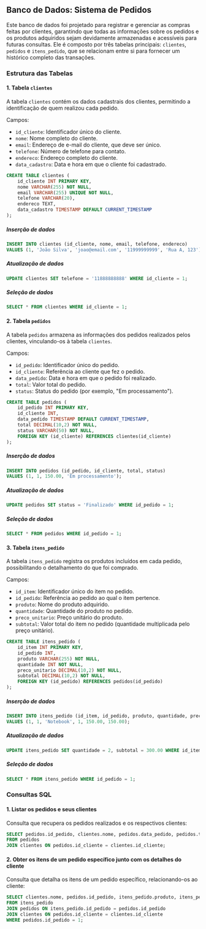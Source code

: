 ## Banco de Dados: Sistema de Pedidos

Este banco de dados foi projetado para registrar e gerenciar as compras feitas por clientes, garantindo que todas as informações sobre os pedidos e os produtos adquiridos sejam devidamente armazenadas e acessíveis para futuras consultas. Ele é composto por três tabelas principais: `clientes`, `pedidos` e `itens_pedido`, que se relacionam entre si para fornecer um histórico completo das transações.

### Estrutura das Tabelas

#### 1. Tabela `clientes`
A tabela `clientes` contém os dados cadastrais dos clientes, permitindo a identificação de quem realizou cada pedido.

Campos:
- `id_cliente`: Identificador único do cliente.
- `nome`: Nome completo do cliente.
- `email`: Endereço de e-mail do cliente, que deve ser único.
- `telefone`: Número de telefone para contato.
- `endereco`: Endereço completo do cliente.
- `data_cadastro`: Data e hora em que o cliente foi cadastrado.

```sql
CREATE TABLE clientes (
    id_cliente INT PRIMARY KEY,
    nome VARCHAR(255) NOT NULL,
    email VARCHAR(255) UNIQUE NOT NULL,
    telefone VARCHAR(20),
    endereco TEXT,
    data_cadastro TIMESTAMP DEFAULT CURRENT_TIMESTAMP
);
```

##### Inserção de dados
```sql
INSERT INTO clientes (id_cliente, nome, email, telefone, endereco) 
VALUES (1, 'João Silva', 'joao@email.com', '11999999999', 'Rua A, 123');
```

##### Atualização de dados
```sql
UPDATE clientes SET telefone = '11888888888' WHERE id_cliente = 1;
```

##### Seleção de dados
```sql
SELECT * FROM clientes WHERE id_cliente = 1;
```

#### 2. Tabela `pedidos`
A tabela `pedidos` armazena as informações dos pedidos realizados pelos clientes, vinculando-os à tabela `clientes`.

Campos:
- `id_pedido`: Identificador único do pedido.
- `id_cliente`: Referência ao cliente que fez o pedido.
- `data_pedido`: Data e hora em que o pedido foi realizado.
- `total`: Valor total do pedido.
- `status`: Status do pedido (por exemplo, "Em processamento").

```sql
CREATE TABLE pedidos (
    id_pedido INT PRIMARY KEY,
    id_cliente INT,
    data_pedido TIMESTAMP DEFAULT CURRENT_TIMESTAMP,
    total DECIMAL(10,2) NOT NULL,
    status VARCHAR(50) NOT NULL,
    FOREIGN KEY (id_cliente) REFERENCES clientes(id_cliente)
);
```

##### Inserção de dados
```sql
INSERT INTO pedidos (id_pedido, id_cliente, total, status) 
VALUES (1, 1, 150.00, 'Em processamento');
```

##### Atualização de dados
```sql
UPDATE pedidos SET status = 'Finalizado' WHERE id_pedido = 1;
```

##### Seleção de dados
```sql
SELECT * FROM pedidos WHERE id_pedido = 1;
```

#### 3. Tabela `itens_pedido`
A tabela `itens_pedido` registra os produtos incluídos em cada pedido, possibilitando o detalhamento do que foi comprado.

Campos:
- `id_item`: Identificador único do item no pedido.
- `id_pedido`: Referência ao pedido ao qual o item pertence.
- `produto`: Nome do produto adquirido.
- `quantidade`: Quantidade do produto no pedido.
- `preco_unitario`: Preço unitário do produto.
- `subtotal`: Valor total do item no pedido (quantidade multiplicada pelo preço unitário).

```sql
CREATE TABLE itens_pedido (
    id_item INT PRIMARY KEY,
    id_pedido INT,
    produto VARCHAR(255) NOT NULL,
    quantidade INT NOT NULL,
    preco_unitario DECIMAL(10,2) NOT NULL,
    subtotal DECIMAL(10,2) NOT NULL,
    FOREIGN KEY (id_pedido) REFERENCES pedidos(id_pedido)
);
```

##### Inserção de dados
```sql
INSERT INTO itens_pedido (id_item, id_pedido, produto, quantidade, preco_unitario, subtotal) 
VALUES (1, 1, 'Notebook', 1, 150.00, 150.00);
```

##### Atualização de dados
```sql
UPDATE itens_pedido SET quantidade = 2, subtotal = 300.00 WHERE id_item = 1;
```

##### Seleção de dados
```sql
SELECT * FROM itens_pedido WHERE id_pedido = 1;
```

### Consultas SQL

#### 1. Listar os pedidos e seus clientes
Consulta que recupera os pedidos realizados e os respectivos clientes:
```sql
SELECT pedidos.id_pedido, clientes.nome, pedidos.data_pedido, pedidos.total 
FROM pedidos 
JOIN clientes ON pedidos.id_cliente = clientes.id_cliente;
```

#### 2. Obter os itens de um pedido específico junto com os detalhes do cliente
Consulta que detalha os itens de um pedido específico, relacionando-os ao cliente:
```sql
SELECT clientes.nome, pedidos.id_pedido, itens_pedido.produto, itens_pedido.quantidade, itens_pedido.subtotal
FROM itens_pedido
JOIN pedidos ON itens_pedido.id_pedido = pedidos.id_pedido
JOIN clientes ON pedidos.id_cliente = clientes.id_cliente
WHERE pedidos.id_pedido = 1;
```
